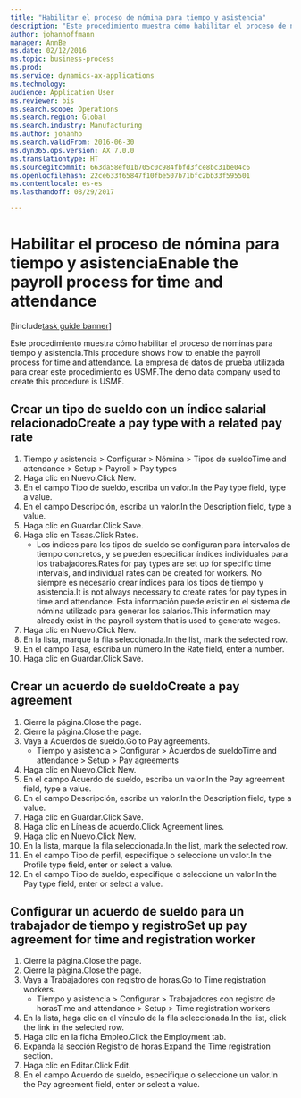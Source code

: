 ```yaml
--- 
title: "Habilitar el proceso de nómina para tiempo y asistencia"
description: "Este procedimiento muestra cómo habilitar el proceso de nóminas para tiempo y asistencia."
author: johanhoffmann
manager: AnnBe
ms.date: 02/12/2016
ms.topic: business-process
ms.prod: 
ms.service: dynamics-ax-applications
ms.technology: 
audience: Application User
ms.reviewer: bis
ms.search.scope: Operations
ms.search.region: Global
ms.search.industry: Manufacturing
ms.author: johanho
ms.search.validFrom: 2016-06-30
ms.dyn365.ops.version: AX 7.0.0
ms.translationtype: HT
ms.sourcegitcommit: 663da58ef01b705c0c984fbfd3fce8bc31be04c6
ms.openlocfilehash: 22ce633f65847f10fbe507b71bfc2bb33f595501
ms.contentlocale: es-es
ms.lasthandoff: 08/29/2017

---
```

# <a name="enable-the-payroll-process-for-time-and-attendance"></a><span data-ttu-id="9c1e8-103">Habilitar el proceso de nómina para tiempo y asistencia</span><span class="sxs-lookup"><span data-stu-id="9c1e8-103">Enable the payroll process for time and attendance</span></span>

[!include[task guide banner](../../includes/task-guide-banner.md)]

<span data-ttu-id="9c1e8-104">Este procedimiento muestra cómo habilitar el proceso de nóminas para tiempo y asistencia.</span><span class="sxs-lookup"><span data-stu-id="9c1e8-104">This procedure shows how to enable the payroll process for time and attendance.</span></span> <span data-ttu-id="9c1e8-105">La empresa de datos de prueba utilizada para crear este procedimiento es USMF.</span><span class="sxs-lookup"><span data-stu-id="9c1e8-105">The demo data company used to create this procedure is USMF.</span></span>


## <a name="create-a-pay-type-with-a-related-pay-rate"></a><span data-ttu-id="9c1e8-106">Crear un tipo de sueldo con un índice salarial relacionado</span><span class="sxs-lookup"><span data-stu-id="9c1e8-106">Create a pay type with a related pay rate</span></span>
1. <span data-ttu-id="9c1e8-107">Tiempo y asistencia > Configurar > Nómina > Tipos de sueldo</span><span class="sxs-lookup"><span data-stu-id="9c1e8-107">Time and attendance > Setup > Payroll > Pay types</span></span>
2. <span data-ttu-id="9c1e8-108">Haga clic en Nuevo.</span><span class="sxs-lookup"><span data-stu-id="9c1e8-108">Click New.</span></span>
3. <span data-ttu-id="9c1e8-109">En el campo Tipo de sueldo, escriba un valor.</span><span class="sxs-lookup"><span data-stu-id="9c1e8-109">In the Pay type field, type a value.</span></span>
4. <span data-ttu-id="9c1e8-110">En el campo Descripción, escriba un valor.</span><span class="sxs-lookup"><span data-stu-id="9c1e8-110">In the Description field, type a value.</span></span>
5. <span data-ttu-id="9c1e8-111">Haga clic en Guardar.</span><span class="sxs-lookup"><span data-stu-id="9c1e8-111">Click Save.</span></span>
6. <span data-ttu-id="9c1e8-112">Haga clic en Tasas.</span><span class="sxs-lookup"><span data-stu-id="9c1e8-112">Click Rates.</span></span>
    * <span data-ttu-id="9c1e8-113">Los índices para los tipos de sueldo se configuran para intervalos de tiempo concretos, y se pueden especificar índices individuales para los trabajadores.</span><span class="sxs-lookup"><span data-stu-id="9c1e8-113">Rates for pay types are set up for specific time intervals, and individual rates can be created for workers.</span></span> <span data-ttu-id="9c1e8-114">No siempre es necesario crear índices para los tipos de tiempo y asistencia.</span><span class="sxs-lookup"><span data-stu-id="9c1e8-114">It is not always necessary to create rates for pay types in time and attendance.</span></span> <span data-ttu-id="9c1e8-115">Esta información puede existir en el sistema de nómina utilizado para generar los salarios.</span><span class="sxs-lookup"><span data-stu-id="9c1e8-115">This information may already exist in the payroll system that is used to generate wages.</span></span>  
7. <span data-ttu-id="9c1e8-116">Haga clic en Nuevo.</span><span class="sxs-lookup"><span data-stu-id="9c1e8-116">Click New.</span></span>
8. <span data-ttu-id="9c1e8-117">En la lista, marque la fila seleccionada.</span><span class="sxs-lookup"><span data-stu-id="9c1e8-117">In the list, mark the selected row.</span></span>
9. <span data-ttu-id="9c1e8-118">En el campo Tasa, escriba un número.</span><span class="sxs-lookup"><span data-stu-id="9c1e8-118">In the Rate field, enter a number.</span></span>
10. <span data-ttu-id="9c1e8-119">Haga clic en Guardar.</span><span class="sxs-lookup"><span data-stu-id="9c1e8-119">Click Save.</span></span>

## <a name="create-a-pay-agreement"></a><span data-ttu-id="9c1e8-120">Crear un acuerdo de sueldo</span><span class="sxs-lookup"><span data-stu-id="9c1e8-120">Create a pay agreement</span></span>
1. <span data-ttu-id="9c1e8-121">Cierre la página.</span><span class="sxs-lookup"><span data-stu-id="9c1e8-121">Close the page.</span></span>
2. <span data-ttu-id="9c1e8-122">Cierre la página.</span><span class="sxs-lookup"><span data-stu-id="9c1e8-122">Close the page.</span></span>
3. <span data-ttu-id="9c1e8-123">Vaya a Acuerdos de sueldo.</span><span class="sxs-lookup"><span data-stu-id="9c1e8-123">Go to Pay agreements.</span></span>
    * <span data-ttu-id="9c1e8-124">Tiempo y asistencia > Configurar > Acuerdos de sueldo</span><span class="sxs-lookup"><span data-stu-id="9c1e8-124">Time and attendance > Setup > Pay agreements</span></span>  
4. <span data-ttu-id="9c1e8-125">Haga clic en Nuevo.</span><span class="sxs-lookup"><span data-stu-id="9c1e8-125">Click New.</span></span>
5. <span data-ttu-id="9c1e8-126">En el campo Acuerdo de sueldo, escriba un valor.</span><span class="sxs-lookup"><span data-stu-id="9c1e8-126">In the Pay agreement field, type a value.</span></span>
6. <span data-ttu-id="9c1e8-127">En el campo Descripción, escriba un valor.</span><span class="sxs-lookup"><span data-stu-id="9c1e8-127">In the Description field, type a value.</span></span>
7. <span data-ttu-id="9c1e8-128">Haga clic en Guardar.</span><span class="sxs-lookup"><span data-stu-id="9c1e8-128">Click Save.</span></span>
8. <span data-ttu-id="9c1e8-129">Haga clic en Líneas de acuerdo.</span><span class="sxs-lookup"><span data-stu-id="9c1e8-129">Click Agreement lines.</span></span>
9. <span data-ttu-id="9c1e8-130">Haga clic en Nuevo.</span><span class="sxs-lookup"><span data-stu-id="9c1e8-130">Click New.</span></span>
10. <span data-ttu-id="9c1e8-131">En la lista, marque la fila seleccionada.</span><span class="sxs-lookup"><span data-stu-id="9c1e8-131">In the list, mark the selected row.</span></span>
11. <span data-ttu-id="9c1e8-132">En el campo Tipo de perfil, especifique o seleccione un valor.</span><span class="sxs-lookup"><span data-stu-id="9c1e8-132">In the Profile type field, enter or select a value.</span></span>
12. <span data-ttu-id="9c1e8-133">En el campo Tipo de sueldo, especifique o seleccione un valor.</span><span class="sxs-lookup"><span data-stu-id="9c1e8-133">In the Pay type field, enter or select a value.</span></span>

## <a name="set-up-pay-agreement-for-time-and-registration-worker"></a><span data-ttu-id="9c1e8-134">Configurar un acuerdo de sueldo para un trabajador de tiempo y registro</span><span class="sxs-lookup"><span data-stu-id="9c1e8-134">Set up pay agreement for time and registration worker</span></span>
1. <span data-ttu-id="9c1e8-135">Cierre la página.</span><span class="sxs-lookup"><span data-stu-id="9c1e8-135">Close the page.</span></span>
2. <span data-ttu-id="9c1e8-136">Cierre la página.</span><span class="sxs-lookup"><span data-stu-id="9c1e8-136">Close the page.</span></span>
3. <span data-ttu-id="9c1e8-137">Vaya a Trabajadores con registro de horas.</span><span class="sxs-lookup"><span data-stu-id="9c1e8-137">Go to Time registration workers.</span></span>
    * <span data-ttu-id="9c1e8-138">Tiempo y asistencia > Configurar > Trabajadores con registro de horas</span><span class="sxs-lookup"><span data-stu-id="9c1e8-138">Time and attendance > Setup > Time registration workers</span></span>  
4. <span data-ttu-id="9c1e8-139">En la lista, haga clic en el vínculo de la fila seleccionada.</span><span class="sxs-lookup"><span data-stu-id="9c1e8-139">In the list, click the link in the selected row.</span></span>
5. <span data-ttu-id="9c1e8-140">Haga clic en la ficha Empleo.</span><span class="sxs-lookup"><span data-stu-id="9c1e8-140">Click the Employment tab.</span></span>
6. <span data-ttu-id="9c1e8-141">Expanda la sección Registro de horas.</span><span class="sxs-lookup"><span data-stu-id="9c1e8-141">Expand the Time registration section.</span></span>
7. <span data-ttu-id="9c1e8-142">Haga clic en Editar.</span><span class="sxs-lookup"><span data-stu-id="9c1e8-142">Click Edit.</span></span>
8. <span data-ttu-id="9c1e8-143">En el campo Acuerdo de sueldo, especifique o seleccione un valor.</span><span class="sxs-lookup"><span data-stu-id="9c1e8-143">In the Pay agreement field, enter or select a value.</span></span>


